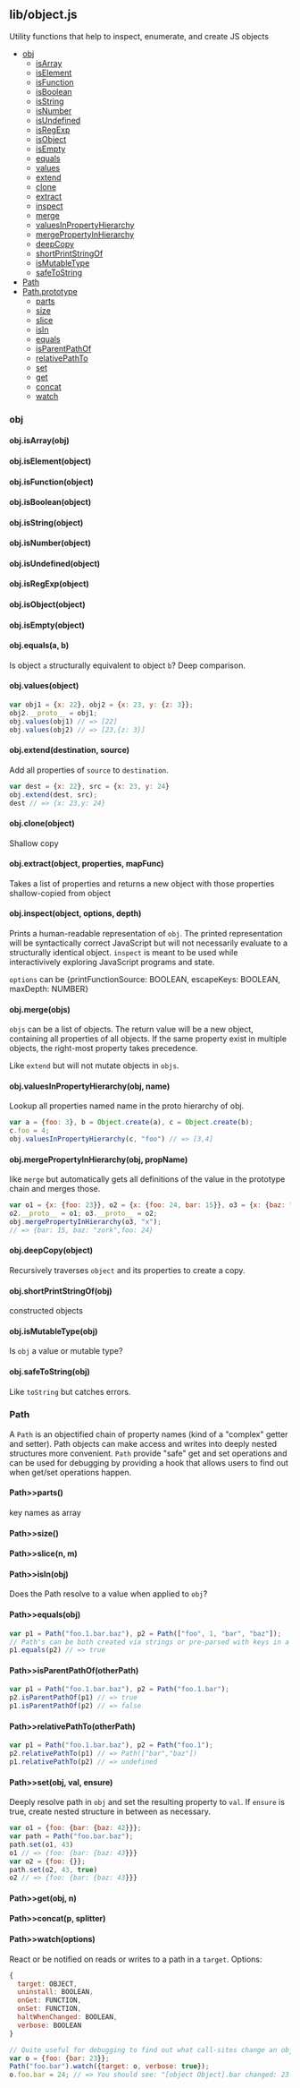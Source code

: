 ## lib/object.js

Utility functions that help to inspect, enumerate, and create JS objects


- [obj](#obj)
  - [isArray](#obj-isArray)
  - [isElement](#obj-isElement)
  - [isFunction](#obj-isFunction)
  - [isBoolean](#obj-isBoolean)
  - [isString](#obj-isString)
  - [isNumber](#obj-isNumber)
  - [isUndefined](#obj-isUndefined)
  - [isRegExp](#obj-isRegExp)
  - [isObject](#obj-isObject)
  - [isEmpty](#obj-isEmpty)
  - [equals](#obj-equals)
  - [values](#obj-values)
  - [extend](#obj-extend)
  - [clone](#obj-clone)
  - [extract](#obj-extract)
  - [inspect](#obj-inspect)
  - [merge](#obj-merge)
  - [valuesInPropertyHierarchy](#obj-valuesInPropertyHierarchy)
  - [mergePropertyInHierarchy](#obj-mergePropertyInHierarchy)
  - [deepCopy](#obj-deepCopy)
  - [shortPrintStringOf](#obj-shortPrintStringOf)
  - [isMutableType](#obj-isMutableType)
  - [safeToString](#obj-safeToString)
- [Path](#Path)
- [Path.prototype](#Path.prototype)
  - [parts](#Path.prototype-parts)
  - [size](#Path.prototype-size)
  - [slice](#Path.prototype-slice)
  - [isIn](#Path.prototype-isIn)
  - [equals](#Path.prototype-equals)
  - [isParentPathOf](#Path.prototype-isParentPathOf)
  - [relativePathTo](#Path.prototype-relativePathTo)
  - [set](#Path.prototype-set)
  - [get](#Path.prototype-get)
  - [concat](#Path.prototype-concat)
  - [watch](#Path.prototype-watch)

### <a name="obj"></a>obj



#### <a name="obj-isArray"></a>obj.isArray(obj)



#### <a name="obj-isElement"></a>obj.isElement(object)



#### <a name="obj-isFunction"></a>obj.isFunction(object)



#### <a name="obj-isBoolean"></a>obj.isBoolean(object)



#### <a name="obj-isString"></a>obj.isString(object)



#### <a name="obj-isNumber"></a>obj.isNumber(object)



#### <a name="obj-isUndefined"></a>obj.isUndefined(object)



#### <a name="obj-isRegExp"></a>obj.isRegExp(object)



#### <a name="obj-isObject"></a>obj.isObject(object)



#### <a name="obj-isEmpty"></a>obj.isEmpty(object)



#### <a name="obj-equals"></a>obj.equals(a, b)

 Is object `a` structurally equivalent to object `b`? Deep comparison.

#### <a name="obj-values"></a>obj.values(object)

 

```js
var obj1 = {x: 22}, obj2 = {x: 23, y: {z: 3}};
obj2.__proto__ = obj1;
obj.values(obj1) // => [22]
obj.values(obj2) // => [23,{z: 3}]
```

#### <a name="obj-extend"></a>obj.extend(destination, source)

 Add all properties of `source` to `destination`.
 

```js
var dest = {x: 22}, src = {x: 23, y: 24}
obj.extend(dest, src);
dest // => {x: 23,y: 24}
```

#### <a name="obj-clone"></a>obj.clone(object)

 Shallow copy

#### <a name="obj-extract"></a>obj.extract(object, properties, mapFunc)

 Takes a list of properties and returns a new object with those
 properties shallow-copied from object

#### <a name="obj-inspect"></a>obj.inspect(object, options, depth)

 Prints a human-readable representation of `obj`. The printed
 representation will be syntactically correct JavaScript but will not
 necessarily evaluate to a structurally identical object. `inspect` is
 meant to be used while interactivively exploring JavaScript programs and
 state.

 `options` can be {printFunctionSource: BOOLEAN, escapeKeys: BOOLEAN, maxDepth: NUMBER}

#### <a name="obj-merge"></a>obj.merge(objs)

 `objs` can be a list of objects. The return value will be a new object,
 containing all properties of all objects. If the same property exist in
 multiple objects, the right-most property takes precedence.

 Like `extend` but will not mutate objects in `objs`.

#### <a name="obj-valuesInPropertyHierarchy"></a>obj.valuesInPropertyHierarchy(obj, name)

 Lookup all properties named name in the proto hierarchy of obj.
 

```js
var a = {foo: 3}, b = Object.create(a), c = Object.create(b);
c.foo = 4;
obj.valuesInPropertyHierarchy(c, "foo") // => [3,4]
```

#### <a name="obj-mergePropertyInHierarchy"></a>obj.mergePropertyInHierarchy(obj, propName)

 like `merge` but automatically gets all definitions of the value in the
 prototype chain and merges those.
 

```js
var o1 = {x: {foo: 23}}, o2 = {x: {foo: 24, bar: 15}}, o3 = {x: {baz: "zork"}};
o2.__proto__ = o1; o3.__proto__ = o2;
obj.mergePropertyInHierarchy(o3, "x");
// => {bar: 15, baz: "zork",foo: 24}
```

#### <a name="obj-deepCopy"></a>obj.deepCopy(object)

 Recursively traverses `object` and its properties to create a copy.

#### <a name="obj-shortPrintStringOf"></a>obj.shortPrintStringOf(obj)

 constructed objects

#### <a name="obj-isMutableType"></a>obj.isMutableType(obj)

 Is `obj` a value or mutable type?

#### <a name="obj-safeToString"></a>obj.safeToString(obj)

 Like `toString` but catches errors.

### <a name="Path"></a>Path

 A `Path` is an objectified chain of property names (kind of a "complex"
 getter and setter). Path objects can make access and writes into deeply nested
 structures more convenient. `Path` provide "safe" get and set operations and
 can be used for debugging by providing a hook that allows users to find out
 when get/set operations happen.

#### <a name="Path.prototype-parts"></a>Path>>parts()

key names as array

#### <a name="Path.prototype-size"></a>Path>>size()



#### <a name="Path.prototype-slice"></a>Path>>slice(n, m)



#### <a name="Path.prototype-isIn"></a>Path>>isIn(obj)

 Does the Path resolve to a value when applied to `obj`?

#### <a name="Path.prototype-equals"></a>Path>>equals(obj)

 

```js
var p1 = Path("foo.1.bar.baz"), p2 = Path(["foo", 1, "bar", "baz"]);
// Path's can be both created via strings or pre-parsed with keys in a list.
p1.equals(p2) // => true
```

#### <a name="Path.prototype-isParentPathOf"></a>Path>>isParentPathOf(otherPath)

 

```js
var p1 = Path("foo.1.bar.baz"), p2 = Path("foo.1.bar");
p2.isParentPathOf(p1) // => true
p1.isParentPathOf(p2) // => false
```

#### <a name="Path.prototype-relativePathTo"></a>Path>>relativePathTo(otherPath)

 

```js
var p1 = Path("foo.1.bar.baz"), p2 = Path("foo.1");
p2.relativePathTo(p1) // => Path(["bar","baz"])
p1.relativePathTo(p2) // => undefined
```

#### <a name="Path.prototype-set"></a>Path>>set(obj, val, ensure)

 Deeply resolve path in `obj` and set the resulting property to `val`. If
 `ensure` is true, create nested structure in between as necessary.
 

```js
var o1 = {foo: {bar: {baz: 42}}};
var path = Path("foo.bar.baz");
path.set(o1, 43)
o1 // => {foo: {bar: {baz: 43}}}
var o2 = {foo: {}};
path.set(o2, 43, true)
o2 // => {foo: {bar: {baz: 43}}}
```

#### <a name="Path.prototype-get"></a>Path>>get(obj, n)



#### <a name="Path.prototype-concat"></a>Path>>concat(p, splitter)



#### <a name="Path.prototype-watch"></a>Path>>watch(options)

 React or be notified on reads or writes to a path in a `target`. Options:
 ```js
 {
   target: OBJECT,
   uninstall: BOOLEAN,
   onGet: FUNCTION,
   onSet: FUNCTION,
   haltWhenChanged: BOOLEAN,
   verbose: BOOLEAN
 }
 ```
 

```js
// Quite useful for debugging to find out what call-sites change an object.
var o = {foo: {bar: 23}};
Path("foo.bar").watch({target: o, verbose: true});
o.foo.bar = 24; // => You should see: "[object Object].bar changed: 23 -> 24"
```